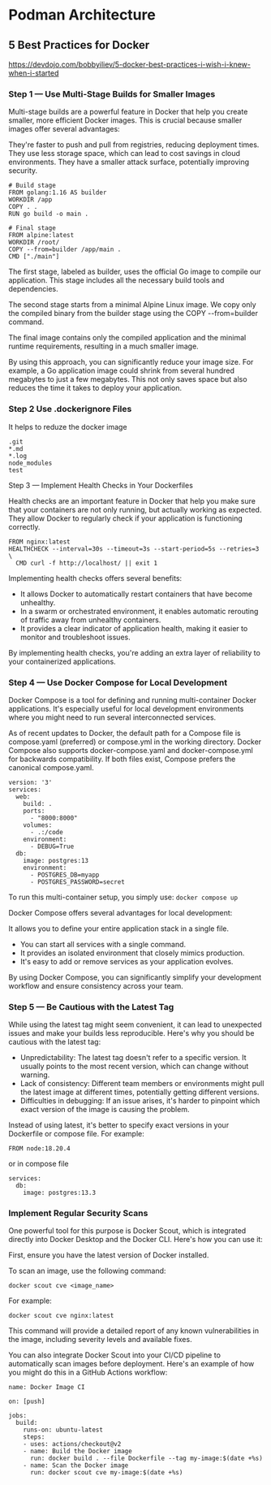 # Podman Architecture

## 5 Best Practices for Docker

https://devdojo.com/bobbyiliev/5-docker-best-practices-i-wish-i-knew-when-i-started

### Step 1 — Use Multi-Stage Builds for Smaller Images

Multi-stage builds are a powerful feature in Docker that help you create smaller, more efficient Docker images. This is crucial because smaller images offer several advantages:

They're faster to push and pull from registries, reducing deployment times.
They use less storage space, which can lead to cost savings in cloud environments.
They have a smaller attack surface, potentially improving security.

```
# Build stage
FROM golang:1.16 AS builder
WORKDIR /app
COPY . .
RUN go build -o main .

# Final stage
FROM alpine:latest
WORKDIR /root/
COPY --from=builder /app/main .
CMD ["./main"]
```

The first stage, labeled as builder, uses the official Go image to compile our application. This stage includes all the necessary build tools and dependencies.

The second stage starts from a minimal Alpine Linux image. We copy only the compiled binary from the builder stage using the COPY --from=builder command.

The final image contains only the compiled application and the minimal runtime requirements, resulting in a much smaller image.

By using this approach, you can significantly reduce your image size. For example, a Go application image could shrink from several hundred megabytes to just a few megabytes. This not only saves space but also reduces the time it takes to deploy your application.

### Step 2 Use .dockerignore Files

It helps to reduze the docker image

```
.git
*.md
*.log
node_modules
test
```

Step 3 — Implement Health Checks in Your Dockerfiles

Health checks are an important feature in Docker that help you make sure that your containers are not only running, but actually working as expected. They allow Docker to regularly check if your application is functioning correctly.

```
FROM nginx:latest
HEALTHCHECK --interval=30s --timeout=3s --start-period=5s --retries=3 \
  CMD curl -f http://localhost/ || exit 1
```

Implementing health checks offers several benefits:

* It allows Docker to automatically restart containers that have become unhealthy.
* In a swarm or orchestrated environment, it enables automatic rerouting of traffic away from unhealthy containers.
* It provides a clear indicator of application health, making it easier to monitor and troubleshoot issues.

By implementing health checks, you're adding an extra layer of reliability to your containerized applications.

### Step 4 — Use Docker Compose for Local Development

Docker Compose is a tool for defining and running multi-container Docker applications. It's especially useful for local development environments where you might need to run several interconnected services.

As of recent updates to Docker, the default path for a Compose file is compose.yaml (preferred) or compose.yml in the working directory. Docker Compose also supports docker-compose.yaml and docker-compose.yml for backwards compatibility. If both files exist, Compose prefers the canonical compose.yaml.

```
version: '3'
services:
  web:
    build: .
    ports:
      - "8000:8000"
    volumes:
      - .:/code
    environment:
      - DEBUG=True
  db:
    image: postgres:13
    environment:
      - POSTGRES_DB=myapp
      - POSTGRES_PASSWORD=secret
```

To run this multi-container setup, you simply use: `docker compose up`

Docker Compose offers several advantages for local development:

It allows you to define your entire application stack in a single file.

* You can start all services with a single command.
* It provides an isolated environment that closely mimics production.
* It's easy to add or remove services as your application evolves.

By using Docker Compose, you can significantly simplify your development workflow and ensure consistency across your team.

### Step 5 — Be Cautious with the Latest Tag

While using the latest tag might seem convenient, it can lead to unexpected issues and make your builds less reproducible. Here's why you should be cautious with the latest tag:

* Unpredictability: The latest tag doesn't refer to a specific version. It usually points to the most recent version, which can change without warning.
* Lack of consistency: Different team members or environments might pull the latest image at different times, potentially getting different versions.
* Difficulties in debugging: If an issue arises, it's harder to pinpoint which exact version of the image is causing the problem.

Instead of using latest, it's better to specify exact versions in your Dockerfile or compose file. For example:

```
FROM node:18.20.4
```

or in compose file

```
services:
  db:
    image: postgres:13.3
```

### Implement Regular Security Scans

One powerful tool for this purpose is Docker Scout, which is integrated directly into Docker Desktop and the Docker CLI. Here's how you can use it:

First, ensure you have the latest version of Docker installed.

To scan an image, use the following command:

```
docker scout cve <image_name>
```

For example:

```
docker scout cve nginx:latest
```

This command will provide a detailed report of any known vulnerabilities in the image, including severity levels and available fixes.

You can also integrate Docker Scout into your CI/CD pipeline to automatically scan images before deployment. Here's an example of how you might do this in a GitHub Actions workflow:

```
name: Docker Image CI

on: [push]

jobs:
  build:
    runs-on: ubuntu-latest
    steps:
    - uses: actions/checkout@v2
    - name: Build the Docker image
      run: docker build . --file Dockerfile --tag my-image:$(date +%s)
    - name: Scan the Docker image
      run: docker scout cve my-image:$(date +%s)
```
